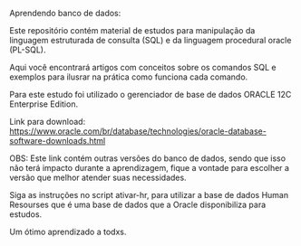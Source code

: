 Aprendendo banco de dados:

Este repositório contém material de estudos para manipulação da linguagem estruturada de consulta (SQL) e da linguagem procedural oracle (PL-SQL).

Aqui você encontrará artigos com conceitos sobre os comandos SQL e exemplos para ilusrar na prática como funciona cada comando. 

Para este estudo foi utilizado o gerenciador de base de dados ORACLE 12C Enterprise Edition. 

Link para download: https://www.oracle.com/br/database/technologies/oracle-database-software-downloads.html

OBS: Este link contém outras versões do banco de dados, sendo que isso não terá impacto durante a aprendizagem, fique a vontade para escolher a versão que melhor atender suas necessidades. 

Siga as instruções no script ativar-hr, para utilizar a base de dados Human Resourses que é uma base de dados que a Oracle disponibiliza para estudos.

Um ótimo aprendizado a todxs.
